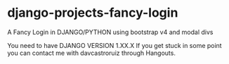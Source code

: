 # django-projects-fancy-login
A Fancy Login in DJANGO/PYTHON using bootstrap v4 and modal divs

You need to have DJANGO VERSION 1.XX.X 
If you get stuck in some point you can contact me with
davcastroruiz through Hangouts.


